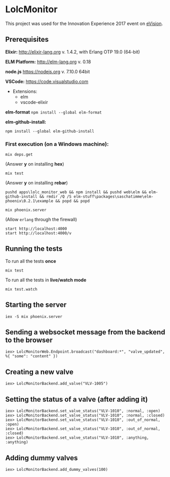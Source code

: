 # LolcMonitor

This project was used for the Innovation Experience 2017 event on [eVision](http://www.evision-software.com).

## Prerequisites

**Elixir:** http://elixir-lang.org v. 1.4.2, with Erlang OTP 19.0 (64-bit)

**ELM Platform:** http://elm-lang.org v. 0.18

**node.js** https://nodejs.org v. 7.10.0 64bit

**VSCode:** https://code.visualstudio.com
  * Extensions:
    * elm
    * vscode-elixir

**elm-format** `npm install --global elm-format`

**elm-github-install:**
```
npm install --global elm-github-install
```

### First execution (on a Windows machine):

```
mix deps.get
```
(Answer **y** on installing **hex**)


```
mix test
```
(Answer **y** on installing **rebar**)


```
pushd apps\lolc_monitor_web && npm install && pushd web\elm && elm-github-install && rmdir /Q /S elm-stuff\packages\saschatimme\elm-phoenix\0.2.1\example && popd && popd

mix phoenix.server
```
(Allow `erlang` through the firewall)


```
start http://localhost:4000
start http://localhost:4000/v
```

## Running the tests

To run all the tests **once**
```
mix test
```

To run all the tests in **live/watch mode**
```
mix test.watch
```

## Starting the server

```
iex -S mix phoenix.server
```

## Sending a websocket message from the backend to the browser

```
iex> LolcMonitorWeb.Endpoint.broadcast("dashboard:*", "valve_updated", %{ "some": "content" })
```

## Creating a new valve

```
iex> LolcMonitorBackend.add_valve("VLV-1005")
```

## Setting the status of a valve (after adding it)

```
iex> LolcMonitorBackend.set_valve_status("VLV-1010", :normal, :open)
iex> LolcMonitorBackend.set_valve_status("VLV-1010", :normal, :closed)
iex> LolcMonitorBackend.set_valve_status("VLV-1010", :out_of_normal, :open)
iex> LolcMonitorBackend.set_valve_status("VLV-1010", :out_of_normal, :closed)
iex> LolcMonitorBackend.set_valve_status("VLV-1010", :anything, :anything)
```

## Adding dummy valves

```
iex> LolcMonitorBackend.add_dummy_valves(100)
```